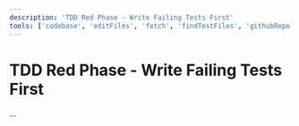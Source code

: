 ```yaml
---
description: 'TDD Red Phase - Write Failing Tests First'
tools: ['codebase', 'editFiles', 'fetch', 'findTestFiles', 'githubRepo', 'search', 'usages']
---
```

# TDD Red Phase - Write Failing Tests First
...
